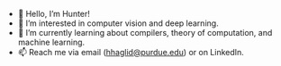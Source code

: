 - 👋 Hello, I’m Hunter!
- 👀 I’m interested in computer vision and deep learning.
- 🌱 I’m currently learning about compilers, theory of computation, and machine learning.
- 📫 Reach me via email (hhaglid@purdue.edu) or on LinkedIn.
<!--- 💞️ I’m looking to collaborate---> 

<!---
Hunter314/Hunter314 is a ✨ special ✨ repository because its `README.md` (this file) appears on your GitHub profile.
You can click the Preview link to take a look at your changes.
--->

